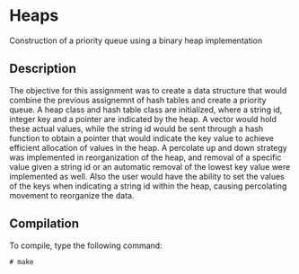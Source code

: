 Heaps
=======

Construction of a priority queue using a binary heap implementation

## Description ##

The objective for this assignment was to create a data structure that would combine the previous assignemnt of hash tables and create a priority queue. A heap class and hash table class are initialized, where a string id, integer key and a pointer are indicated by the heap. A vector would hold these actual values, while the string id would be sent through a hash function to obtain a pointer that would indicate the key value to achieve efficient allocation of values in the heap. A percolate up and down strategy was implemented in reorganization of the heap, and removal of a specific value given a string id or an automatic removal of the lowest key value were implemented as well. Also the user would have the ability to set the values of the keys when indicating a string id within the heap, causing percolating movement to reorganize the data.

## Compilation ##

To compile, type the following command:

`# make`

